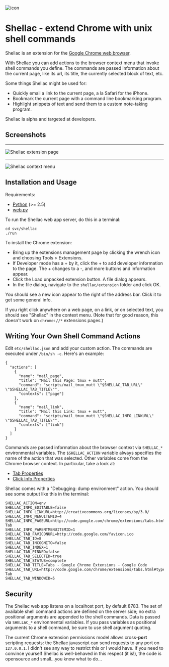 ![icon](./shellac/raw/master/extension/icon-64x64.png)

# Shellac - extend Chrome with unix shell commands #

Shellac is an extension for the [Google Chrome web browser](http://www.google.com/chrome).

With Shellac you can add actions to the browser context menu that invoke shell commands you define. The commands are passed information about the current page, like its url, its title, the currently selected block of text, etc.

Some things Shellac might be used for:

* Quickly email a link to the current page, a la Safari for the iPhone.
* Bookmark the current page with a command line bookmarking program.
* Highlight snippets of text and send them to a custom note-taking program.

Shellac is alpha and targeted at developers.

## Screenshots ##

****************

![Shellac extension page](./shellac/raw/master/screenshots/extension-popup.png)

****************

![Shellac context menu](./shellac/raw/master/screenshots/mail-link.png)

## Installation and Usage ##

Requirements:

* [Python](http://python.org/) (&gt;= 2.5)
* [web.py](http://webpy.org/)

To run the Shellac web app server, do this in a terminal:

    cd svc/shellac
    ./run

To install the Chrome extension:

* Bring up the extensions management page by clicking the wrench icon and choosing Tools &gt; Extensions.
* If Developer mode has a + by it, click the + to add developer information to the page. The + changes to a -, and more buttons and information appear.
* Click the Load unpacked extension button. A file dialog appears.
* In the file dialog, navigate to the `shellac/extension` folder and click OK.

You should see a new icon appear to the right of the address bar. Click it to get some general info.

If you right click anywhere on a web page, on a link, or on selected text, you should see "Shellac" in the context menu. (Note that for good reason, this doesn't work on `chrome://*` extensions pages.)

## Writing Your Own Shell Command Actions ##

Edit `etc/shellac.json` and add your custom action. The commands are executed under `/bin/sh -c`. Here's an example:

    {
      "actions": [
        {
          "name": "mail_page",
          "title": "Mail this Page: tmux + mutt",
          "command": "scripts/mail_tmux_mutt \"$SHELLAC_TAB_URL\" \"$SHELLAC_TAB_TITLE\"",
          "contexts": ["page"]
        },
        {
          "name": "mail_link",
          "title": "Mail this Link: tmux + mutt",
          "command": "scripts/mail_tmux_mutt \"$SHELLAC_INFO_LINKURL\" \"$SHELLAC_TAB_TITLE\"",
          "contexts": ["link"]
        }
      ]
    }

Commands are passed information about the browser context via `SHELLAC_*` environmental variables. The `$SHELLAC_ACTION` variable always specifies the name of the action that was selected. Other variables come from the Chrome browser context. In particular, take a look at:

* [Tab Properties](http://code.google.com/chrome/extensions/tabs.html#type-Tab)
* [Click Info Properties](http://code.google.com/chrome/extensions/contextMenus.html#type-OnClickData)

Shellac comes with a "Debugging: dump environment" action. You should see some output like this in the terminal:

    SHELLAC_ACTION=env
    SHELLAC_INFO_EDITABLE=false
    SHELLAC_INFO_LINKURL=http://creativecommons.org/licenses/by/3.0/
    SHELLAC_INFO_MENUITEMID=4
    SHELLAC_INFO_PAGEURL=http://code.google.com/chrome/extensions/tabs.html#type-Tab
    SHELLAC_INFO_PARENTMENUITEMID=1
    SHELLAC_TAB_FAVICONURL=http://code.google.com/favicon.ico
    SHELLAC_TAB_ID=8
    SHELLAC_TAB_INCOGNITO=false
    SHELLAC_TAB_INDEX=1
    SHELLAC_TAB_PINNED=false
    SHELLAC_TAB_SELECTED=true
    SHELLAC_TAB_STATUS=complete
    SHELLAC_TAB_TITLE=Tabs - Google Chrome Extensions - Google Code
    SHELLAC_TAB_URL=http://code.google.com/chrome/extensions/tabs.html#type-Tab
    SHELLAC_TAB_WINDOWID=5

## Security ##

The Shellac web app listens on a localhost port, by default 8783. The set of available shell command actions are defined on the server side; no extra positional arguments are appended to the shell commands. Data is passed via `SHELLAC_*` environmental variables. If you pass variables as positional arguments to a shell command, be sure to use shell argument quoting.

The current Chrome extension permissions model allows cross-**port** scripting requests: the Shellac javascript can send requests to any port on `127.0.0.1`. I didn't see any way to restrict this or I would have. If you need to convince yourself Shellac is well-behaved in this respect (it is!), the code is opensource and small...you know what to do...

